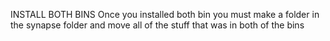 INSTALL BOTH BINS 
Once you installed both bin you must make a folder in the synapse folder and move all of the stuff that was in both of the bins
